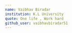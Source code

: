 ```yaml
---
name: Vaibhav Biradar
institution: K.L University
quote: One life , Work hard
github_user: vaibhavbiradar51
---
```

